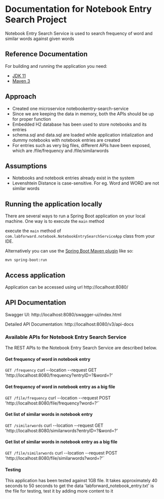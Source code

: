 # Documentation for Notebook Entry Search Project
Notebook Entry Search Service is used to search frequency of word and similar words against given words

## Reference Documentation

For building and running the application you need:

- [JDK 11](https://www.oracle.com/java/technologies/javase-jdk11-downloads.html)
- [Maven 3](https://maven.apache.org)

## Approach
- Created one microservice notebookentry-search-service
- Since we are keeping the data in memory, both the APIs should be up for proper function
- Embedded H2 database has been used to store notebooks and its entries
- schema.sql and data.sql are loaded while application intialization and dummy notebooks with notebook entries are created
- For entries such as very big files, different APIs have been exposed, which are /file/frequency and /file/similarwords

## Assumptions
- Notebooks and notebook entries already exist in the system
- Levenshtein Distance is case-sensitive. For eg. Word and WORD are not similar words

## Running the application locally

There are several ways to run a Spring Boot application on your local machine. 
One way is to execute the `main` method 

execute the `main` method of `com.labforward.notebook.NotebookEntrySearchServiceApp` class from your IDE.

Alternatively you can use
the [Spring Boot Maven plugin](https://docs.spring.io/spring-boot/docs/current/reference/html/build-tool-plugins-maven-plugin.html)
like so:

```shell
mvn spring-boot:run
```

## Access application

Application can be accessed using url http://localhost:8080/


## API Documentation

Swagger UI: http://localhost:8080/swagger-ui/index.html

Detailed API Documentation: http://localhost:8080/v3/api-docs



### Available APIs for Notebook Entry Search Service

The REST APIs to the Notebook Entry Search Service are described below.


#### Get frequency of word in notebook entry

`GET /frequency`
curl --location --request GET 'http://localhost:8080/frequency?entryID=?&word=?'  

#### Get frequency of word in notebook entry as a big file
`GET /file/frequency`
curl --location --request POST 'http://localhost:8080/file/frequency?word=?'`

#### Get list of similar words in notebook entry
`GET /similarwords`
curl --location --request GET 'http://localhost:8080/similarwords?entryID=?&word=?'  

#### Get  list of similar words in notebook entry as a big file
`GET /file/similarwords`
curl --location --request POST 'http://localhost:8080/file/similarwords?word=?'`

#### Testing
This application has been tested against 1GB file. It takes approximately 40 seconds to 50 seconds to get the data
'labforward_notebook_entry.txt' is the file for testing, test it by adding more content to it

